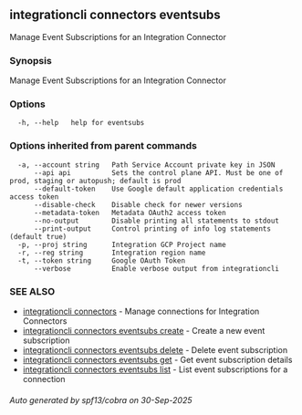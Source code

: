 ## integrationcli connectors eventsubs

Manage Event Subscriptions for an Integration Connector

### Synopsis

Manage Event Subscriptions for an Integration Connector

### Options

```
  -h, --help   help for eventsubs
```

### Options inherited from parent commands

```
  -a, --account string   Path Service Account private key in JSON
      --api api          Sets the control plane API. Must be one of prod, staging or autopush; default is prod
      --default-token    Use Google default application credentials access token
      --disable-check    Disable check for newer versions
      --metadata-token   Metadata OAuth2 access token
      --no-output        Disable printing all statements to stdout
      --print-output     Control printing of info log statements (default true)
  -p, --proj string      Integration GCP Project name
  -r, --reg string       Integration region name
  -t, --token string     Google OAuth Token
      --verbose          Enable verbose output from integrationcli
```

### SEE ALSO

* [integrationcli connectors](integrationcli_connectors.md)	 - Manage connections for Integration Connectors
* [integrationcli connectors eventsubs create](integrationcli_connectors_eventsubs_create.md)	 - Create a new event subscription
* [integrationcli connectors eventsubs delete](integrationcli_connectors_eventsubs_delete.md)	 - Delete event subscription
* [integrationcli connectors eventsubs get](integrationcli_connectors_eventsubs_get.md)	 - Get event subscription details
* [integrationcli connectors eventsubs list](integrationcli_connectors_eventsubs_list.md)	 - List event subscriptions for a connection

###### Auto generated by spf13/cobra on 30-Sep-2025
